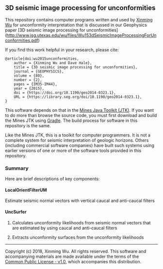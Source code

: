## 3D seismic image processing for unconformities

This repository contains computer programs written and used by 
[Xinming Wu](http://www.jsg.utexas.edu/wu/) 
for unconformity interpretation that is discussed in our Geophysics paper 
[3D seismic image processing for unconformities]
(http://www.jsg.utexas.edu/wu/files/Wu153dSeismicImageProcessingForUnconformities.pdf)

If you find this work helpful in your research, please cite:

    @article{doi:wu2015unconformities,
        author = {Xinming Wu and Dave Hale},
        title = {3D seismic image processing for unconformities},
        journal = {GEOPHYSICS},
        volume = {80},
        number = {2},
        pages = {IM35-IM44},
        year = {2015},
        doi = {https://doi.org/10.1190/geo2014-0323.1},
        URL = {https://library.seg.org/doi/10.1190/geo2014-0323.1},
    }

This software depends on that in the [Mines Java Toolkit
(JTK)](https://github.com/dhale/jtk/). If you want to do more than browse the
source code, you must first download and build the Mines JTK using
[Gradle](http://www.gradle.org). The build process for software in
this repository is the same.

Like the Mines JTK, this is a toolkit for computer programmers. It is not a
complete system for seismic interpretation of geologic horizons. Others
(including commercial software companies) have built such systems using
earlier versions of one or more of the software tools provided in this
repository.

### Summary

Here are brief descriptions of key components:

#### LocalOrientFilterUM
Estimate seismic normal vectors with vertical caucal and anti-caucal filters

#### UncSurfer
1) Calculates unconformity likelihoods from seismic normal vectors that are 
estimated by using caucal and anti-caucal filters

2) Extracts unconformity surfaces from the unconformity likelihoods


---
Copyright (c) 2018, Xinming Wu. All rights reserved.
This software and accompanying materials are made available under the terms of
the [Common Public License - v1.0](http://www.eclipse.org/legal/cpl-v10.html),
which accompanies this distribution.
